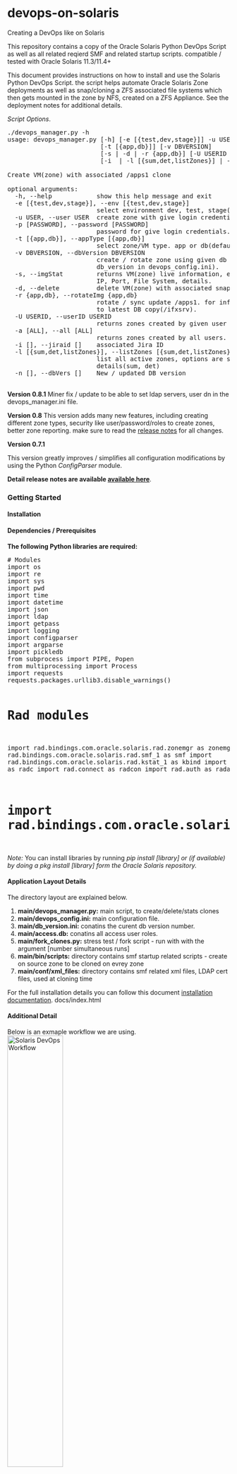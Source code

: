 # devops-on-solaris
Creating a DevOps like on Solaris

This repository contains a copy of the Oracle Solaris Python DevOps Script as well as all related reqierd SMF and related startup scripts. compatible / tested with Oracle Solaris 11.3/11.4+

This document provides instructions on how to install and use the Solaris Python DevOps Script. the script helps automate Oracle Solaris Zone deployments as well as snap/cloning a ZFS associated file systems which then gets mounted in the zone by NFS, created on a ZFS Appliance. See the deployment notes for additional details.

<i>Script Options</i>.
<pre>
./devops_manager.py -h           
usage: devops_manager.py [-h] [-e [{test,dev,stage}]] -u USER [-p [PASSWORD]]
                         [-t [{app,db}]] [-v DBVERSION]
                         [-s | -d | -r {app,db}] [-U USERID | -a [ALL]]
                         [-i  | -l [{sum,det,listZones}] | -n ]

Create VM(zone) with associated /apps1 clone

optional arguments:
  -h, --help            show this help message and exit
  -e [{test,dev,stage}], --env [{test,dev,stage}]
                        select environment dev, test, stage(default is dev)
  -u USER, --user USER  create zone with give login credentials.
  -p [PASSWORD], --password [PASSWORD]
                        password for give login credentials.
  -t [{app,db}], --appType [{app,db}]
                        select zone/VM type. app or db(default is app)
  -v DBVERSION, --dbVersion DBVERSION
                        create / rotate zone using given db version(default is
                        db_version in devops_config.ini).
  -s, --imgStat         returns VM(zone) live information, e.g. Global Zone,
                        IP, Port, File System, details.
  -d, --delete          delete VM(zone) with associated snap(s)
  -r {app,db}, --rotateImg {app,db}
                        rotate / sync update /apps1. for informix DB: refresh
                        to latest DB copy(/ifxsrv).
  -U USERID, --userID USERID
                        returns zones created by given user ID.
  -a [ALL], --all [ALL]
                        returns zones created by all users.
  -i [], --jiraid []    associated Jira ID
  -l [{sum,det,listZones}], --listZones [{sum,det,listZones}]
                        list all active zones, options are summary or
                        details(sum, det)
  -n [], --dbVers []    New / updated DB version
</pre>
<br>
<b>Version 0.8.1</b>
Miner fix / update to be able to set ldap servers, user dn in the devops_manager.ini file.

<b>Version 0.8</b>
This version adds many new features, including creating different zone types, security like user/password/roles to create zones, better zone reporting. make sure to read the <a href="VERSION.md">release notes</a> for all changes.

<b>Version 0.7.1</b>

This version greatly improves / simplifies all configuration modifications by using the Python <i>ConfigParser</i> module.

<b>Detail release notes are available <a href="VERSION.md">available here</a></b>.

<h3>Getting Started</h3>

<h4>Installation</h4>
<h4>Dependencies / Prerequisites</h4>
<b>The following Python libraries are required:</b>
<pre>
# Modules
import os
import re
import sys
import pwd
import time
import datetime
import json
import ldap
import getpass
import logging
import configparser
import argparse
import pickledb
from subprocess import PIPE, Popen
from multiprocessing import Process
import requests
requests.packages.urllib3.disable_warnings()

# Rad modules
import rad.bindings.com.oracle.solaris.rad.zonemgr as zonemgr
import rad.bindings.com.oracle.solaris.rad.smf_1 as smf
import rad.bindings.com.oracle.solaris.rad.kstat_1 as kbind
import rad.client as radc
import rad.connect as radcon
import rad.auth as rada
# import rad.bindings.com.oracle.solaris.rad.zonesbridge as zbind
</pre>
<i>Note: </i>You can install libraries by running <i>pip install [library] or (if available) by doing a pkg install [library] form the Oracle Solaris repository.</i>

<h4>Application Layout Details</h4>
The directory layout are explained below.
<ol>
<li><b>main/devops_manager.py:</b> main script, to create/delete/stats clones</li>
<li><b>main/devops_config.ini:</b> main configuration file.</li>
<li><b>main/db_version.ini:</b> conatins the curent db version number.</li>
<li><b>main/access.db:</b> conatins all access user roles.</li>
<li><b>main/fork_clones.py:</b> stress test / fork script - run with with the argument [number simultaneous runs]</li>
<li><b>main/bin/scripts:</b> directory contains smf startup related scripts - create on source zone to be cloned on evrey zone</li>
<li><b>main/conf/xml_files:</b> directory contains smf related xml files, LDAP cert files, used at cloning time </li>
</ol>

For the full installation details you can follow this document <a href="docs/README.md">installation documentation</a>.
docs/index.html

<h4>Additional Detail</h4>
<p>Below is an exmaple workflow we are using.
<br><img src="images/devops_flow.png" alt="Solaris DevOps Workflow" align="middle" height="50%"></p>

<h4>Usage examples</h4>
To use the script, follow the steps below.
<pre>
./devops_manager.py -h           
usage: devops_manager.py [-h] [-e [{test,dev,stage}]] -u USER [-p [PASSWORD]]
                         [-t [{app,db}]] [-v DBVERSION]
                         [-s | -d | -r {app,db}] [-U USERID | -a [ALL]]
                         [-i  | -l [{sum,det,listZones}] | -n ]

Create VM(zone) with associated /apps1 clone

optional arguments:
  -h, --help            show this help message and exit
  -e [{test,dev,stage}], --env [{test,dev,stage}]
                        select environment dev, test, stage(default is dev)
  -u USER, --user USER  create zone with give login credentials.
  -p [PASSWORD], --password [PASSWORD]
                        password for give login credentials.
  -t [{app,db}], --appType [{app,db}]
                        select zone/VM type. app or db(default is app)
  -v DBVERSION, --dbVersion DBVERSION
                        create / rotate zone using given db version(default is
                        db_version in devops_config.ini).
  -s, --imgStat         returns VM(zone) live information, e.g. Global Zone,
                        IP, Port, File System, details.
  -d, --delete          delete VM(zone) with associated snap(s)
  -r {app,db}, --rotateImg {app,db}
                        rotate / sync update /apps1. for informix DB: refresh
                        to latest DB copy(/ifxsrv).
  -U USERID, --userID USERID
                        returns zones created by given user ID.
  -a [ALL], --all [ALL]
                        returns zones created by all users.
  -i [], --jiraid []    associated Jira ID
  -l [{sum,det,listZones}], --listZones [{sum,det,listZones}]
                        list all active zones, options are summary or
                        details(sum, det)
  -n [], --dbVers []    New / updated DB version
</pre>

To clone a regular zone(app) just run something like the below.
<pre>
./devops_manager.py -i -u user -i jiraMenu3
Please enter user's LDAP password :
Note: you are accessing this application as a: admin

Evaluating system resources availability. Please wait...
Cloning VM/Zone z-1559231863-jiraMenu3 and associated file systems
Progress is being logged to zone_vm.log
--------------------------------
Cloning VM/Zone z-1559231863-jiraMenu3 and associated file systems
Progress is being logged to zone_vm.log
--------------------------------
===============================================================
******* NOTE: Informix is only running on dc1-devops1 *******
                         (devops1)                       
===============================================================

-------========= Active data center =========------- 
        VM/Zone Name: z-1559231863-jiraMenu3 
        Hostname: devops1 
        Zone Port: 31020 
        DB Port: 31520 
        Internal IP Address: 10.25.0.20
        VM Mount source: apps1_z-source
        DB Mount source: ifxdb-do_v-5-z-1559231863-jiraMenu3
        VM Mount destination: /apps1
        DB Mount destination: /ifxsrv
Installation of zone z-1559231863-jiraMenu3 in HA successfully completed.

-------========= Standby data center =========-------
[snip]...
</pre>

To clone a DB zone just run something like the below.
<pre>
./devops_manager.py -i db105 -u usera -t db -p
Note: you are accessing this application as a: admin
Evaluating system resources availability. Please wait...
Getting latest available db version for ifxdb-do_v-.
Successfully got next version as ifxdb-do_v-5.
Cloning VM/Zone z-db-v5-1556825338-db105 and associated file systems
Progress is being logged to zone_vm.log
--------------------------------
Cloning VM/Zone z-db-v5-1556825338-db105 and associated file systems
Progress is being logged to zone_vm.log
--------------------------------
Sync to new db ifxdb-do_v-5 is in progress.. please be patient...
This can take approximately 10-15 minutes to complete.
Note: The sync is running in HA only i.e. DR will complete first with data available once HA is up.
[snip]...
</pre>

And the log file will look something like the below.
<pre>
cat zone_vm.log
# Failed attempt.
2018-10-17 13:43:42,745:z-1539798222-jir10:INFO: Validating configuration request.
2018-10-17 13:43:43,048:z-1539798222-jir10:INFO: Snapshot snap_z-1539798222-jir10 is valid. continuing...
2018-10-17 13:43:43,385:z-1539798222-jir10:INFO: Clone apps1_z-1539798222-jir10 is valid. continuing...
2018-10-17 13:43:43,385:z-1539798222-jir10:INFO: Checking source zone availability...
2018-10-17 13:43:43,467:z-1539798222-jir10:ERROR: Source zone z-source, Stat: running, NOT available for cloning... exiting.

# Successful attempt.
2018-11-21 10:06:44,774:z-1542812804-jir162(HA):INFO: Verifying zone name is not in use, please wait...
2018-11-21 10:06:44,775:z-1542812804-jir162(HA):INFO: Checking Global Zone dc1-host1-gz
2018-11-21 10:06:53,319:z-1542812804-jir162(HA):INFO: Checking Global Zone dc1-host2-gz
2018-11-21 10:06:55,792:z-1542812804-jir162(HA):INFO: Checking Global Zone dc1-host3-gz
2018-11-21 10:06:56,234:z-1542812804-jir162(HA):INFO: Checking Global Zone dc1-host4-gz
2018-11-21 10:06:58,920:z-1542812804-jir162(HA):INFO: Zone name for jir162 is not in use, continuing...
2018-11-21 10:06:58,921:z-1542812804-jir162(HA):INFO: Evaluating system resource availability, please wait...
2018-11-21 10:07:11,265:z-1542812804-jir162(HA):INFO: Host: dc1-host1-gz, load-avg: 23.40, free-mem: 361347, total-active zones: 15.
2018-11-21 10:07:14,872:z-1542812804-jir162(HA):INFO: Host: dc1-host2-gz, load-avg: 4.55, free-mem: 140250, total-active zones: 5.
2018-11-21 10:07:15,241:z-1542812804-jir162(HA):INFO: Host: dc1-host3-gz, load-avg: 0.62, free-mem: 14243, total-active zones: 0.
2018-11-21 10:07:15,241:z-1542812804-jir162(HA):INFO: Skipping host dc1-host3-gz. CPU to high, or Memory to low.
2018-11-21 10:07:19,618:z-1542812804-jir162(HA):INFO: Host: dc1-host4-gz, load-avg: 0.14, free-mem: 186275, total-active zones: 7.
2018-11-21 10:07:19,618:z-1542812804-jir162(HA):INFO: Selecting Host: dc1-host4-gz with load average of 0.14.
2018-11-21 10:07:19,649:z-1542812804-jir162(HA):INFO: Validating configuration request.
2018-11-21 10:07:19,649:z-1542812804-jir162(DR):INFO: Checking source zone availability...
2018-11-21 10:07:19,944:z-1542812804-jir162(HA):INFO: Snapshot snap_z-1542812804-jir162 is valid. continuing...
2018-11-21 10:07:20,246:z-1542812804-jir162(HA):INFO: Clone apps1_z-1542812804-jir162 is valid. continuing...
2018-11-21 10:07:20,246:z-1542812804-jir162(HA):INFO: Checking source zone availability...
2018-11-21 10:07:21,608:z-1542812804-jir162(HA):INFO: Zone z-source is available(installed). continuing...
2018-11-21 10:07:21,608:z-1542812804-jir162(HA):INFO: Configuring new zone: z-1542812804-jir162...
2018-11-21 10:07:21,703:z-1542812804-jir162(DR):INFO: Zone z-source is available(installed). continuing...
2018-11-21 10:07:21,703:z-1542812804-jir162(DR):INFO: Configuring new zone: z-1542812804-jir162...
2018-11-21 10:07:22,489:z-1542812804-jir162(HA):INFO: Configuring zone z-1542812804-jir162 successful.
2018-11-21 10:07:22,489:z-1542812804-jir162(HA):INFO: All checks in ha passed, continuing.
2018-11-21 10:07:22,609:z-1542812804-jir162(HA):INFO: Preparing zone z-1542812804-jir162. Setting zone properties...
2018-11-21 10:07:22,742:z-1542812804-jir162(DR):INFO: Configuring zone z-1542812804-jir162 successful.
2018-11-21 10:07:22,742:z-1542812804-jir162(DR):INFO: All checks in dr passed, continuing.
2018-11-21 10:07:22,861:z-1542812804-jir162(DR):INFO: Preparing zone z-1542812804-jir162. Setting zone properties...
2018-11-21 10:07:23,848:z-1542812804-jir162(HA):INFO: Successfully set zone z-1542812804-jir162 properties.
2018-11-21 10:07:23,848:z-1542812804-jir162(HA):INFO: Cerating snapshot: snap_z-1542812804-jir162
2018-11-21 10:07:24,202:z-1542812804-jir162(DR):INFO: Successfully set zone z-1542812804-jir162 properties.
2018-11-21 10:07:24,202:z-1542812804-jir162(DR):INFO: CLONING VM/Zone
2018-11-21 10:07:24,323:z-1542812804-jir162(DR):INFO: Source zone: z-source
2018-11-21 10:07:24,442:z-1542812804-jir162(DR):INFO: Destination zone: z-1542812804-jir162
2018-11-21 10:07:24,442:z-1542812804-jir162(DR):INFO: Please wait...
2018-11-21 10:07:24,443:z-1542812804-jir162(DR):INFO: Generating zone port, used with SSH.
2018-11-21 10:07:24,515:z-1542812804-jir162(HA):INFO: Snapshot created successfully.
2018-11-21 10:07:24,515:z-1542812804-jir162(HA):INFO: Verifying snapshot availability.
2018-11-21 10:07:24,564:z-1542812804-jir162(DR):INFO: Generated 31018 as the zone SSH port.
2018-11-21 10:07:24,803:z-1542812804-jir162(HA):INFO: Snapshot snap_z-1542812804-jir162 available. continuing...
2018-11-21 10:07:24,804:z-1542812804-jir162(HA):INFO: CLONING file-systems
2018-11-21 10:07:24,804:z-1542812804-jir162(HA):INFO: Source: /apps1
2018-11-21 10:07:24,804:z-1542812804-jir162(HA):INFO: Destination: apps1_z-1542812804-jir162
2018-11-21 10:07:24,804:z-1542812804-jir162(HA):INFO: Please wait...
2018-11-21 10:07:27,853:z-1542812804-jir162(HA):INFO: Successfully created clone apps1_z-1542812804-jir162
2018-11-21 10:07:27,853:z-1542812804-jir162(HA):INFO: CLONING VM/Zone
2018-11-21 10:07:27,970:z-1542812804-jir162(HA):INFO: Source zone: z-source
2018-11-21 10:07:28,090:z-1542812804-jir162(HA):INFO: Destination zone: z-1542812804-jir162
2018-11-21 10:07:28,091:z-1542812804-jir162(HA):INFO: Please wait...
2018-11-21 10:07:28,091:z-1542812804-jir162(HA):INFO: Generating zone port, used with SSH.
2018-11-21 10:07:28,214:z-1542812804-jir162(HA):INFO: Generated 31018 as the zone SSH port.
2018-11-21 10:08:13,045:z-1542812804-jir162(HA):INFO: Successfully created zone z-1542812804-jir162
2018-11-21 10:08:13,285:z-1542812804-jir162(HA):INFO: Booting VM/Zone z-1542812804-jir162 for the first time. Please wait...
2018-11-21 10:08:23,079:z-1542812804-jir162(HA):INFO: Successfully booted VM/Zone z-1542812804-jir162.
2018-11-21 10:08:23,198:z-1542812804-jir162(HA):INFO: Verifying VM/Zone z-1542812804-jir162 RAD connection availability.
2018-11-21 10:08:23,859:z-1542812804-jir162(HA):INFO: RAD server is not accessible yet.
2018-11-21 10:08:25,339:z-1542812804-jir162(HA):INFO: RAD server is not accessible yet.
2018-11-21 10:08:26,819:z-1542812804-jir162(HA):INFO: RAD server is not accessible yet.
2018-11-21 10:08:28,243:z-1542812804-jir162(DR):INFO: Successfully created zone z-1542812804-jir162
2018-11-21 10:08:28,300:z-1542812804-jir162(HA):INFO: RAD server is not accessible yet.
2018-11-21 10:08:28,482:z-1542812804-jir162(DR):INFO: Booting VM/Zone z-1542812804-jir162 for the first time. Please wait...
2018-11-21 10:08:29,781:z-1542812804-jir162(HA):INFO: RAD server is not accessible yet.
2018-11-21 10:08:31,262:z-1542812804-jir162(HA):INFO: RAD server is not accessible yet.
2018-11-21 10:08:32,741:z-1542812804-jir162(HA):INFO: RAD server is not accessible yet.
2018-11-21 10:08:34,222:z-1542812804-jir162(HA):INFO: RAD server is not accessible yet.
2018-11-21 10:08:35,703:z-1542812804-jir162(HA):INFO: RAD server is not accessible yet.
2018-11-21 10:08:37,182:z-1542812804-jir162(HA):INFO: RAD server is not accessible yet.
2018-11-21 10:08:38,663:z-1542812804-jir162(HA):INFO: RAD server is not accessible yet.
2018-11-21 10:08:40,144:z-1542812804-jir162(HA):INFO: RAD server is not accessible yet.
2018-11-21 10:08:41,624:z-1542812804-jir162(HA):INFO: RAD server is not accessible yet.
2018-11-21 10:08:42,328:z-1542812804-jir162(DR):INFO: Successfully booted VM/Zone z-1542812804-jir162.
2018-11-21 10:08:42,447:z-1542812804-jir162(DR):INFO: Verifying VM/Zone z-1542812804-jir162 RAD connection availability.
2018-11-21 10:08:44,067:z-1542812804-jir162(HA):INFO: RAD server is accessible.
2018-11-21 10:08:44,165:z-1542812804-jir162(DR):INFO: RAD server is not accessible yet.
2018-11-21 10:08:45,335:z-1542812804-jir162(HA):INFO: Waiting for network services to come ONLINE, curently DISABLED.
2018-11-21 10:08:45,650:z-1542812804-jir162(DR):INFO: RAD server is not accessible yet.
2018-11-21 10:08:47,129:z-1542812804-jir162(DR):INFO: RAD server is not accessible yet.
2018-11-21 10:08:48,058:z-1542812804-jir162(HA):INFO: Waiting for network services to come ONLINE, curently DISABLED.
2018-11-21 10:08:48,610:z-1542812804-jir162(DR):INFO: RAD server is not accessible yet.
2018-11-21 10:08:50,092:z-1542812804-jir162(DR):INFO: RAD server is not accessible yet.
2018-11-21 10:08:51,197:z-1542812804-jir162(HA):INFO: Waiting for network services to come ONLINE, curently DISABLED.
2018-11-21 10:08:51,571:z-1542812804-jir162(DR):INFO: RAD server is not accessible yet.
2018-11-21 10:08:53,051:z-1542812804-jir162(DR):INFO: RAD server is not accessible yet.
2018-11-21 10:08:54,531:z-1542812804-jir162(DR):INFO: RAD server is not accessible yet.
2018-11-21 10:08:56,980:z-1542812804-jir162(DR):INFO: RAD server is accessible.
2018-11-21 10:08:57,830:z-1542812804-jir162(HA):INFO: Waiting for network services to come ONLINE, curently DISABLED.
2018-11-21 10:08:59,463:z-1542812804-jir162(DR):INFO: Waiting for network services to come ONLINE, curently DISABLED.
2018-11-21 10:09:00,552:z-1542812804-jir162(HA):INFO: Waiting for network services to come ONLINE, curently DISABLED.
2018-11-21 10:09:03,224:z-1542812804-jir162(DR):INFO: Waiting for network services to come ONLINE, curently DISABLED.
2018-11-21 10:09:03,272:z-1542812804-jir162(HA):INFO: Waiting for network services to come ONLINE, curently DISABLED.
2018-11-21 10:09:05,992:z-1542812804-jir162(HA):INFO: Waiting for network services to come ONLINE, curently DISABLED.
2018-11-21 10:09:08,713:z-1542812804-jir162(HA):INFO: Waiting for network services to come ONLINE, curently DISABLED.
2018-11-21 10:09:09,768:z-1542812804-jir162(DR):INFO: Waiting for network services to come ONLINE, curently DISABLED.
2018-11-21 10:09:11,436:z-1542812804-jir162(HA):INFO: Waiting for network services to come ONLINE, curently DISABLED.
2018-11-21 10:09:12,488:z-1542812804-jir162(DR):INFO: Waiting for network services to come ONLINE, curently DISABLED.
2018-11-21 10:09:14,154:z-1542812804-jir162(HA):INFO: Waiting for network services to come ONLINE, curently DISABLED.
2018-11-21 10:09:15,209:z-1542812804-jir162(DR):INFO: Waiting for network services to come ONLINE, curently DISABLED.
2018-11-21 10:09:16,875:z-1542812804-jir162(HA):INFO: Waiting for network services to come ONLINE, curently DISABLED.
2018-11-21 10:09:17,929:z-1542812804-jir162(DR):INFO: Waiting for network services to come ONLINE, curently DISABLED.
2018-11-21 10:09:19,598:z-1542812804-jir162(HA):INFO: Waiting for network services to come ONLINE, curently DISABLED.
2018-11-21 10:09:20,862:z-1542812804-jir162(DR):INFO: Waiting for network services to come ONLINE, curently DISABLED.
2018-11-21 10:09:24,052:z-1542812804-jir162(DR):INFO: Waiting for network services to come ONLINE, curently DISABLED.
2018-11-21 10:09:25,810:z-1542812804-jir162(HA):INFO: Waiting for network services to come ONLINE, curently DISABLED.
2018-11-21 10:09:26,776:z-1542812804-jir162(DR):INFO: Waiting for network services to come ONLINE, curently DISABLED.
2018-11-21 10:09:28,529:z-1542812804-jir162(HA):INFO: Waiting for network services to come ONLINE, curently DISABLED.
2018-11-21 10:09:29,494:z-1542812804-jir162(DR):INFO: Waiting for network services to come ONLINE, curently DISABLED.
2018-11-21 10:09:31,251:z-1542812804-jir162(HA):INFO: Waiting for network services to come ONLINE, curently DISABLED.
2018-11-21 10:09:32,214:z-1542812804-jir162(DR):INFO: Waiting for network services to come ONLINE, curently DISABLED.
2018-11-21 10:09:33,973:z-1542812804-jir162(HA):INFO: Waiting for network services to come ONLINE, curently OFFLINE.
2018-11-21 10:09:34,935:z-1542812804-jir162(DR):INFO: Waiting for network services to come ONLINE, curently DISABLED.
2018-11-21 10:09:36,693:z-1542812804-jir162(HA):INFO: Waiting for network services to come ONLINE, curently OFFLINE.
2018-11-21 10:09:37,658:z-1542812804-jir162(DR):INFO: Waiting for network services to come ONLINE, curently DISABLED.
2018-11-21 10:09:39,413:z-1542812804-jir162(HA):INFO: Waiting for network services to come ONLINE, curently OFFLINE.
2018-11-21 10:09:40,376:z-1542812804-jir162(DR):INFO: Waiting for network services to come ONLINE, curently DISABLED.
2018-11-21 10:09:42,135:z-1542812804-jir162(HA):INFO: Waiting for network services to come ONLINE, curently OFFLINE.
2018-11-21 10:09:43,100:z-1542812804-jir162(DR):INFO: Waiting for network services to come ONLINE, curently DISABLED.
2018-11-21 10:09:44,854:z-1542812804-jir162(HA):INFO: Waiting for network services to come ONLINE, curently OFFLINE.
2018-11-21 10:09:47,336:z-1542812804-jir162(HA):INFO: Enabling service related to mount /apps1, in zone z-1542812804-jir162.
2018-11-21 10:09:48,145:z-1542812804-jir162(HA):INFO: Service enabled for /apps1 mount. successful.
2018-11-21 10:09:48,265:z-1542812804-jir162(HA):INFO: Getting z-1542812804-jir162 IP and Port information.
2018-11-21 10:09:49,708:z-1542812804-jir162(HA):INFO: New VM/Zone is available on dc1-host4-gz, with IP Address: 10.25.0.18 Port 31018
2018-11-21 10:09:49,946:z-1542812804-jir162(HA):INFO: Installation of zone z-1542812804-jir162 in HA successfully completed.
2018-11-21 10:09:56,932:z-1542812804-jir162(DR):INFO: Waiting for network services to come ONLINE, curently DISABLED.
2018-11-21 10:09:59,654:z-1542812804-jir162(DR):INFO: Waiting for network services to come ONLINE, curently DISABLED.
2018-11-21 10:10:02,375:z-1542812804-jir162(DR):INFO: Waiting for network services to come ONLINE, curently DISABLED.
2018-11-21 10:10:05,096:z-1542812804-jir162(DR):INFO: Waiting for network services to come ONLINE, curently DISABLED.
2018-11-21 10:10:07,819:z-1542812804-jir162(DR):INFO: Waiting for network services to come ONLINE, curently OFFLINE.
2018-11-21 10:10:10,538:z-1542812804-jir162(DR):INFO: Waiting for network services to come ONLINE, curently OFFLINE.
2018-11-21 10:10:13,257:z-1542812804-jir162(DR):INFO: Waiting for network services to come ONLINE, curently OFFLINE.
2018-11-21 10:10:15,738:z-1542812804-jir162(DR):INFO: Enabling service related to mount /apps1, in zone z-1542812804-jir162.
2018-11-21 10:10:16,580:z-1542812804-jir162(DR):INFO: Service enabled for /apps1 mount. successful.
2018-11-21 10:10:16,698:z-1542812804-jir162(DR):INFO: Getting z-1542812804-jir162 IP and Port information.
2018-11-21 10:10:18,141:z-1542812804-jir162(DR):INFO: New VM/Zone is available on dc2-host4-gz, with IP Address: 10.25.0.18 Port 31018
2018-11-21 10:10:18,379:z-1542812804-jir162(DR):INFO: Installation of zone z-1542812804-jir162 in DR successfully completed.
</pre>

To access the Zone/VM you just ssh to the global-zone port in this example 31018.
<pre>
ssh global-zone -p 31018
</pre>
Similar you can delete the zone by running the below (it will delete all associated snaps/clones).
<pre>
./devops_manager.py -d -i jir162
Finding server containing zone for jir162 in HA.
Finding server containing zone for jir162 in DR.
Found jir162 on dc2-host4-gz in dr.
Deleting VM/Zone z-1542812804-jir162 and associated snap_z-1542812804-jir162 on dc2-host4-gz.
Progress is being logged in zone_vm.log
--------------------------------
Found jir162 on dc1-host4-gz in ha.
Deleting VM/Zone z-1542812804-jir162 and associated snap_z-1542812804-jir162 on dc1-host4-gz.
Progress is being logged in zone_vm.log
--------------------------------
Uninstall/delete completed successfully.
</pre>

Log output - with associated snaps/clones.
<pre>
2018-11-21 12:25:48,141:z-1542821148-jir162(HA):INFO: Finding server containing zone for jir162.
2018-11-21 12:25:48,142:z-1542821148-jir162(HA):INFO: Checking Global Zone dc1-host1-gz.
2018-11-21 12:25:48,143:z-1542821148-jir162(DR):INFO: Finding server containing zone for jir162.
2018-11-21 12:25:48,144:z-1542821148-jir162(DR):INFO: Checking Global Zone dc2-host1-gz.
2018-11-21 12:25:53,910:z-1542821148-jir162(DR):INFO: No VM/Zone for jir162 on dc2-host1-gz.
2018-11-21 12:25:53,911:z-1542821148-jir162(DR):INFO: Checking Global Zone dc2-host2-gz.
2018-11-21 12:25:56,387:z-1542821148-jir162(HA):INFO: No VM/Zone for jir162 on dc1-host1-gz.
2018-11-21 12:25:56,388:z-1542821148-jir162(HA):INFO: Checking Global Zone dc1-host2-gz.
2018-11-21 12:25:56,392:z-1542821148-jir162(DR):INFO: No VM/Zone for jir162 on dc2-host2-gz.
2018-11-21 12:25:56,393:z-1542821148-jir162(DR):INFO: Checking Global Zone dc2-host3-gz.
2018-11-21 12:25:56,767:z-1542821148-jir162(DR):INFO: No VM/Zone for jir162 on dc2-host3-gz.
2018-11-21 12:25:56,767:z-1542821148-jir162(DR):INFO: Checking Global Zone dc2-host4-gz.
2018-11-21 12:25:58,560:z-1542821148-jir162(HA):INFO: No VM/Zone for jir162 on dc1-host2-gz.
2018-11-21 12:25:58,561:z-1542821148-jir162(HA):INFO: Checking Global Zone dc1-host3-gz.
2018-11-21 12:25:59,026:z-1542821148-jir162(HA):INFO: No VM/Zone for jir162 on dc1-host3-gz.
2018-11-21 12:25:59,026:z-1542821148-jir162(HA):INFO: Checking Global Zone dc1-host4-gz.
2018-11-21 12:26:00,064:z-1542821148-jir162(DR):INFO: Found jir162 on dc2-host4-gz.
2018-11-21 12:26:00,064:z-1542821148-jir162(DR):INFO: Deleting VM/Zone z-1542812804-jir162 on dc2-host4-gz.
2018-11-21 12:26:00,306:z-1542821148-jir162(DR):INFO: Preparing removal of z-1542812804-jir162.
2018-11-21 12:26:00,425:z-1542821148-jir162(DR):INFO: Halting z-1542812804-jir162, please wait...
2018-11-21 12:26:02,152:z-1542821148-jir162(HA):INFO: Found jir162 on dc1-host4-gz.
2018-11-21 12:26:02,152:z-1542821148-jir162(HA):INFO: Deleting VM/Zone z-1542812804-jir162 on dc1-host4-gz.
2018-11-21 12:26:02,390:z-1542821148-jir162(HA):INFO: Preparing removal of z-1542812804-jir162.
2018-11-21 12:26:02,512:z-1542821148-jir162(HA):INFO: Halting z-1542812804-jir162, please wait...
2018-11-21 12:26:05,919:z-1542821148-jir162(DR):INFO: Halting z-1542812804-jir162 completed successfully.
2018-11-21 12:26:05,920:z-1542821148-jir162(DR):INFO: Uninstalling z-1542812804-jir162 please wait...
2018-11-21 12:26:06,741:z-1542821148-jir162(HA):INFO: Halting z-1542812804-jir162 completed successfully.
2018-11-21 12:26:06,742:z-1542821148-jir162(HA):INFO: Uninstalling z-1542812804-jir162 please wait...
2018-11-21 12:26:09,680:z-1542821148-jir162(HA):INFO: Uninstalling z-1542812804-jir162 completed successfully.
2018-11-21 12:26:09,804:z-1542821148-jir162(HA):INFO: Deleteing z-1542812804-jir162 please wait...
2018-11-21 12:26:10,572:z-1542821148-jir162(HA):INFO: Deleteing configuration of z-1542812804-jir162 completed successfully.
2018-11-21 12:26:10,572:z-1542821148-jir162(HA):INFO: Removing zone SSH port mapping configuration.
2018-11-21 12:26:10,573:z-1542821148-jir162(HA):INFO: Zone SSH port mapping removed successfully.
2018-11-21 12:26:10,573:z-1542821148-jir162(HA):INFO: Deleting clone/snapshots related to zone: z-1542812804-jir162
2018-11-21 12:26:10,573:z-1542821148-jir162(HA):INFO: Searching for snaps related to zone snap_z-1542812804-jir162
2018-11-21 12:26:10,956:z-1542821148-jir162(HA):INFO: Found 3 snap/clones related to zone snap_z-1542812804-jir162.
2018-11-21 12:26:10,957:z-1542821148-jir162(HA):INFO: Snap snap_z-1542812804-jir162 related to zone z-1542812804-jir162, will be deleted.
2018-11-21 12:26:15,080:z-1542821148-jir162(HA):INFO: Clone/snapshot apps1_snap_z-1542812804-jir162 and associated snap_snap_z-1542812804-jir162 deleted successfully.
2018-11-21 12:26:15,081:z-1542821148-jir162(HA):INFO: Snap snap_z-1542812804-jir162-1542820294 related to zone z-1542812804-jir162, will be deleted.
2018-11-21 12:26:15,519:z-1542821148-jir162(DR):INFO: Uninstalling z-1542812804-jir162 completed successfully.
2018-11-21 12:26:15,640:z-1542821148-jir162(DR):INFO: Deleteing z-1542812804-jir162 please wait...
2018-11-21 12:26:16,398:z-1542821148-jir162(DR):INFO: Deleteing configuration of z-1542812804-jir162 completed successfully.
2018-11-21 12:26:16,399:z-1542821148-jir162(DR):INFO: Removing zone SSH port mapping configuration.
2018-11-21 12:26:16,403:z-1542821148-jir162(DR):INFO: Zone SSH port mapping removed successfully.
2018-11-21 12:26:16,404:z-1542821148-jir162(DR):INFO: Removel of zone z-1542812804-jir162 completed successfully.
2018-11-21 12:26:18,602:z-1542821148-jir162(HA):INFO: Clone/snapshot apps1_snap_z-1542812804-jir162-1542820294 and associated snap_snap_z-1542812804-jir162-1542820294 deleted successfully.
2018-11-21 12:26:18,602:z-1542821148-jir162(HA):INFO: Snap snap_z-1542812804-jir162-1542821084 related to zone z-1542812804-jir162, will be deleted.
2018-11-21 12:26:22,880:z-1542821148-jir162(HA):INFO: Clone/snapshot apps1_snap_z-1542812804-jir162-1542821084 and associated snap_snap_z-1542812804-jir162-1542821084 deleted successfully.
2018-11-21 12:26:22,881:z-1542821148-jir162(HA):INFO: Uninstall/delete of VM/Zone z-1542812804-jir162 completed successfully.
2018-11-21 12:26:22,881:z-1542821148-jir162(HA):INFO: Removel of zone z-1542812804-jir162 completed successfully.
</pre>

Rotaing a zone.
<pre>
./devops_manager.py -r app -i jir162
Finding server containing zone for jir162 in HA.
Found jir162 on dc1-host4-gz in HA.
(HA)Rotating /apps1(apps1_z-1542812804-jir162) in zone z-1542812804-jir162.. please wait...
(HA)Rotation of /apps1(apps1_z-1542812804-jir162) in zone z-1542812804-jir162 completed successfully.
Finding server containing zone for jir162 in DR.
Found jir162 on dc2-host4-gz in DR.
(DR)Rotating /apps1(apps1_z-1542812804-jir162) in zone z-1542812804-jir162.. please wait...
(DR)Rotation of /apps1(apps1_z-1542812804-jir162) in zone z-1542812804-jir162 completed successfully.
</pre>

Log output - rotaing a zone.
<pre>
2018-11-21 12:11:34,871:z-1542820294-jir162(HA):INFO: Validating VM/Zone status.. please wait...
2018-11-21 12:11:34,871:z-1542820294-jir162(HA):INFO: Finding server containing zone for jir162.
2018-11-21 12:11:34,872:z-1542820294-jir162(HA):INFO: Checking Global Zone dc1-host1-gz.
2018-11-21 12:11:43,409:z-1542820294-jir162(HA):INFO: No VM/Zone for jir162 on dc1-host1-gz.
2018-11-21 12:11:43,409:z-1542820294-jir162(HA):INFO: Checking Global Zone dc1-host2-gz.
2018-11-21 12:11:45,770:z-1542820294-jir162(HA):INFO: No VM/Zone for jir162 on dc1-host2-gz.
2018-11-21 12:11:45,770:z-1542820294-jir162(HA):INFO: Checking Global Zone dc1-host3-gz..
2018-11-21 12:11:46,851:z-1542820294-jir162(HA):INFO: No VM/Zone for jir162 on dc1-host3-gz..
2018-11-21 12:11:46,851:z-1542820294-jir162(HA):INFO: Checking Global Zone dc1-host4-gz.
2018-11-21 12:11:49,885:z-1542820294-jir162(HA):INFO: Found jir162 on dc1-host4-gz.
2018-11-21 12:11:50,181:z-1542820294-jir162(HA):INFO: Rotating /apps1(apps1_z-1542812804-jir162) in zone z-1542812804-jir162...
2018-11-21 12:11:50,655:z-1542820294-jir162(HA):INFO: Verifying VM/Zone z-1542812804-jir162 RAD connection availability.
2018-11-21 12:11:52,285:z-1542820294-jir162(HA):INFO: RAD server is accessible.
2018-11-21 12:11:53,037:z-1542820294-jir162(HA):INFO: Cerating snapshot: snap_z-1542820294-jir162
2018-11-21 12:11:53,664:z-1542820294-jir162(HA):INFO: Snapshot created successfully.
2018-11-21 12:11:53,664:z-1542820294-jir162(HA):INFO: CLONING file-systems
2018-11-21 12:11:53,664:z-1542820294-jir162(HA):INFO: Source: /apps1
2018-11-21 12:11:53,664:z-1542820294-jir162(HA):INFO: Destination: apps1_z-1542820294-jir162
2018-11-21 12:11:53,664:z-1542820294-jir162(HA):INFO: Please wait...
2018-11-21 12:11:56,651:z-1542820294-jir162(HA):INFO: Successfully created clone apps1_z-1542820294-jir162
2018-11-21 12:11:56,651:z-1542820294-jir162(HA):INFO: Setting apps1_z-1542820294-jir162 as /apps1_clone.
2018-11-21 12:11:57,369:z-1542820294-jir162(HA):INFO: Successfully set apps1_z-1542820294-jir162 as /apps1_clone mount.
2018-11-21 12:11:57,487:z-1542820294-jir162(HA):INFO: Enabling service related to mount apps1_z-1542820294-jir162, in zone z-1542812804-jir162.
2018-11-21 12:11:58,209:z-1542820294-jir162(HA):INFO: Service enabled for apps1_z-1542820294-jir162 mount. successful.
2018-11-21 12:11:58,327:z-1542820294-jir162(HA):INFO: Enabling service related to mount rsync, in zone z-1542812804-jir162.
2018-11-21 12:11:59,048:z-1542820294-jir162(HA):INFO: Service enabled for rsync mount. successful.
2018-11-21 12:12:00,889:z-1542820294-jir162(HA):INFO: Disableing service related to mount NA in zone z-1542812804-jir162.
2018-11-21 12:12:01,609:z-1542820294-jir162(HA):INFO: Service enabled for NA mount successful.
2018-11-21 12:12:01,611:z-1542820294-jir162(HA):INFO: Sync to /apps1_clone(apps1_z-1542820294-jir162) completed sucssfuly.
2018-11-21 12:12:01,728:z-1542820294-jir162(HA):INFO: Disableing service related to mount rsync in zone z-1542812804-jir162.
2018-11-21 12:12:02,448:z-1542820294-jir162(HA):INFO: Service enabled for rsync mount successful.
2018-11-21 12:12:02,569:z-1542820294-jir162(HA):INFO: Disableing service related to mount apps1_z-1542820294-jir162 in zone z-1542812804-jir162.
2018-11-21 12:12:03,289:z-1542820294-jir162(HA):INFO: Service enabled for apps1_z-1542820294-jir162 mount successful.
2018-11-21 12:12:03,409:z-1542820294-jir162(HA):INFO: Disableing service related to mount apps1_z-1542812804-jir162 in zone z-1542812804-jir162.
2018-11-21 12:12:04,129:z-1542820294-jir162(HA):INFO: Service enabled for apps1_z-1542812804-jir162 mount successful.
2018-11-21 12:12:04,130:z-1542820294-jir162(HA):INFO: Renaming snap: from snap_z-1542812804-jir162 to snap_z-1542812804-jir162-1542820294.
2018-11-21 12:12:05,197:z-1542820294-jir162(HA):INFO: Renaming clone: from apps1_z-1542812804-jir162 to apps1_z-1542812804-jir162-1542820294.
2018-11-21 12:12:07,863:z-1542820294-jir162(HA):INFO: Renaming snap: from snap_z-1542820294-jir162 to snap_z-1542812804-jir162.
2018-11-21 12:12:08,927:z-1542820294-jir162(HA):INFO: Renaming clone: from apps1_z-1542820294-jir162 to apps1_z-1542812804-jir162.
2018-11-21 12:12:11,641:z-1542820294-jir162(HA):INFO: Enabling service related to mount apps1_z-1542812804-jir162, in zone z-1542812804-jir162.
2018-11-21 12:12:12,362:z-1542820294-jir162(HA):INFO: Service enabled for apps1_z-1542812804-jir162 mount. successful.
2018-11-21 12:12:12,362:z-1542820294-jir162(HA):INFO: Rotation of /apps1(apps1_z-1542812804-jir162) in zone z-1542812804-jir162 completed successfully.
</pre>

<b>Checking zone resources</b>
Getting the most information...(adding -l det and -a)
Note: -a for all zones, and -l det for full details.
<pre>
./devops_manager.py -l det -u usera -a
Please enter usera's LDAP password :
Note: you are accessing this application as a: admin

Checking system resources. please wait...

----------------============= HA =============---------------

Global Zone:         devops1 / (dc1-devops1)
----------------============= ++ =============---------------
Please wait... while we gather information...
z-1559233309-jiraMenu5           : [------------------------->  ]92%
Active Zones:
------------------------------------------------------------
   ZONE NAME                        TYPE  VER  PORT   CREATED BY
------------------------------------------------------------
   z-db-source                      DB    N/A  31002  root     
   z-1551898417-jircopy020519       APP   N/A  31012  userc  
   z-1552923560-jira124             APP   N/A  31013  userc  
   z-1554480751-UNX-999             APP   N/A  31011  userc  
   z-1555593119-migration-master    APP   N/A  31016  userc    
   z-fs-source                      FS    v1   31003  root     
   z-1557156336-UNX-159412          APP   v5   31017  userb    
   z-db-v6-1557163375-db106         DB    v6   31018  usera     
   z-1557175109-UNX-159411          APP   v5   31019  userb    
   z-1557858367-jiraMenu            APP   v6   31015  usera     
   z-1559231863-jiraMenu3           APP   v5   31020  usera     
   z-1559233309-jiraMenu5           APP   v5   31021  usera     
-------------------------------------------------------------
   * Denotes the default(active) DB
----------------============= ++ =============---------------
Zones Details:
------------------------------------------------------------
   ID:                               1        
   Active Zone Count:                12       
   Global Zone Free Memory:          187464 Mb
   15 Minute Load Average:           0.25     
   Current DB version:               5        
------------------------------------------------------------

Global Zone:         devops2 / (dc1-devops2)
----------------============= ++ =============---------------
Please wait... while we gather information...
z-1559232422-jiraMenu4           : [------------------------>   ]89%
Active Zones:
------------------------------------------------------------
   ZONE NAME                        TYPE  VER  PORT   CREATED BY
------------------------------------------------------------
   z-1550602019-jira103             APP   N/A  31011  userc  
   z-1550610548-jira104             APP   N/A  31012  userc  
   z-1554125109-genero-poc          APP   N/A  31014  userc  
   z-fs-source                      FS    v1   31003  root     
   z-db-v5-1556825338-db105         DB    v5*  31018  usera     
   z-1557163823-UNX-159413          APP   v5   31013  userb    
   z-1557239055-family-test         APP   v5   31015  userb    
   z-1558040749-jiraMenu2           APP   v5   31016  usera     
   z-1559232422-jiraMenu4           APP   v5   31017  usera     
-------------------------------------------------------------
   * Denotes the default(active) DB
----------------============= ++ =============---------------
Zones Details:
------------------------------------------------------------
   ID:                               2        
   Active Zone Count:                9        
   Global Zone Free Memory:          174867 Mb
   15 Minute Load Average:           0.27     
   Current DB version:               5        
------------------------------------------------------------
----------------============= DR =============---------------
...[snip]
</pre>

zoneadm output on some cloned zones.
<pre>
zoneadm list -cv
  ID NAME             STATUS      PATH                         BRAND      IP    
   0 global           running     /                            solaris    shared
   1 z-1550602019-jira103 running     /zones/z-1550602019-jira103  solaris    excl  
   2 z-1550610548-jira104 running     /zones/z-1550610548-jira104  solaris    excl  
   7 z-1554125109-genero-poc running     /zones/z-1554125109-genero-poc solaris    excl  
  12 z-fs-source      running     /zones/z-fs-source           solaris    excl  
  31 z-db-v5-1556825338-db105 running     /zones/z-db-v5-1556825338-db105 solaris    excl  
  34 z-1557163823-UNX-159413 running     /zones/z-1557163823-UNX-159413 solaris    excl  
  38 z-1557239055-family-test running     /zones/z-1557239055-family-test solaris    excl  
  39 z-1558040749-jiraMenu2 running     /zones/z-1558040749-jiraMenu2 solaris    excl  
  40 z-1559232422-jiraMenu4 running     /zones/z-1559232422-jiraMenu4 solaris    excl  
   - z-source         installed   /zones/z-source              solaris    excl  
   - z-db-source      installed   /zones/z-db-source           solaris    excl  
...
</pre>

<p>Screen shout of the associated ZFS Appliance snap/clone(s).
<br><img src="images/zfssa-apps-snap.png" alt="ZFSSA snap/clones" align="middle" height="50%"></p>

<i>Note: </i>Additional details are avalble at <a href="http://www.devtech101.com/2018/10/18/creating-a-devops-like-environment-in-oracle-solaris-11-3-11-4-by-using-rad-and-rest-part-1/">Creating A DevOps Like Environment In Oracle Solaris 11.3/11.4 By Using RAD And REST</a>

<h4>License</h4>
This project is licensed under the MIT License - see the LICENSE file for details.
